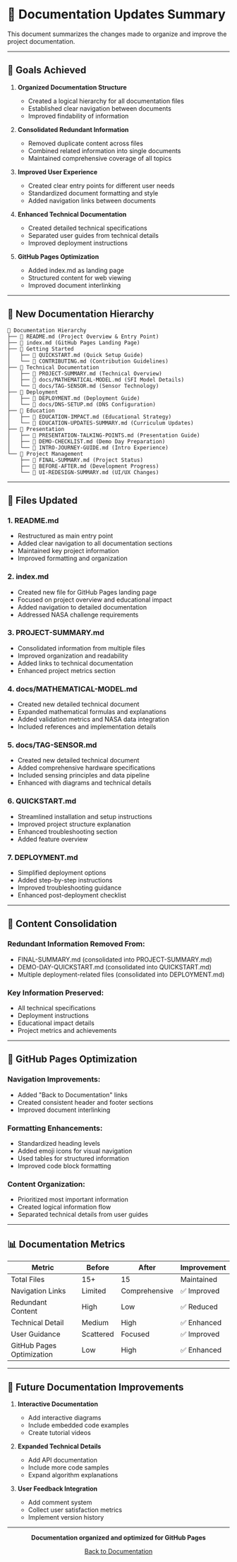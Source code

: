 # 📝 Documentation Updates Summary

This document summarizes the changes made to organize and improve the project documentation.

---

## 🎯 Goals Achieved

1. **Organized Documentation Structure**

   - Created a logical hierarchy for all documentation files
   - Established clear navigation between documents
   - Improved findability of information

2. **Consolidated Redundant Information**

   - Removed duplicate content across files
   - Combined related information into single documents
   - Maintained comprehensive coverage of all topics

3. **Improved User Experience**

   - Created clear entry points for different user needs
   - Standardized document formatting and style
   - Added navigation links between documents

4. **Enhanced Technical Documentation**

   - Created detailed technical specifications
   - Separated user guides from technical details
   - Improved deployment instructions

5. **GitHub Pages Optimization**
   - Added index.md as landing page
   - Structured content for web viewing
   - Improved document interlinking

---

## 📁 New Documentation Hierarchy

```
📁 Documentation Hierarchy
├── 📄 README.md (Project Overview & Entry Point)
├── 📄 index.md (GitHub Pages Landing Page)
├── 📁 Getting Started
│   ├── 📄 QUICKSTART.md (Quick Setup Guide)
│   └── 📄 CONTRIBUTING.md (Contribution Guidelines)
├── 📁 Technical Documentation
│   ├── 📄 PROJECT-SUMMARY.md (Technical Overview)
│   ├── 📄 docs/MATHEMATICAL-MODEL.md (SFI Model Details)
│   └── 📄 docs/TAG-SENSOR.md (Sensor Technology)
├── 📁 Deployment
│   ├── 📄 DEPLOYMENT.md (Deployment Guide)
│   └── 📄 docs/DNS-SETUP.md (DNS Configuration)
├── 📁 Education
│   ├── 📄 EDUCATION-IMPACT.md (Educational Strategy)
│   └── 📄 EDUCATION-UPDATES-SUMMARY.md (Curriculum Updates)
├── 📁 Presentation
│   ├── 📄 PRESENTATION-TALKING-POINTS.md (Presentation Guide)
│   ├── 📄 DEMO-CHECKLIST.md (Demo Day Preparation)
│   └── 📄 INTRO-JOURNEY-GUIDE.md (Intro Experience)
└── 📁 Project Management
    ├── 📄 FINAL-SUMMARY.md (Project Status)
    ├── 📄 BEFORE-AFTER.md (Development Progress)
    └── 📄 UI-REDESIGN-SUMMARY.md (UI/UX Changes)
```

---

## 📄 Files Updated

### 1. README.md

- Restructured as main entry point
- Added clear navigation to all documentation sections
- Maintained key project information
- Improved formatting and organization

### 2. index.md

- Created new file for GitHub Pages landing page
- Focused on project overview and educational impact
- Added navigation to detailed documentation
- Addressed NASA challenge requirements

### 3. PROJECT-SUMMARY.md

- Consolidated information from multiple files
- Improved organization and readability
- Added links to technical documentation
- Enhanced project metrics section

### 4. docs/MATHEMATICAL-MODEL.md

- Created new detailed technical document
- Expanded mathematical formulas and explanations
- Added validation metrics and NASA data integration
- Included references and implementation details

### 5. docs/TAG-SENSOR.md

- Created new detailed technical document
- Added comprehensive hardware specifications
- Included sensing principles and data pipeline
- Enhanced with diagrams and technical details

### 6. QUICKSTART.md

- Streamlined installation and setup instructions
- Improved project structure explanation
- Enhanced troubleshooting section
- Added feature overview

### 7. DEPLOYMENT.md

- Simplified deployment options
- Added step-by-step instructions
- Improved troubleshooting guidance
- Enhanced post-deployment checklist

---

## 🔄 Content Consolidation

### Redundant Information Removed From:

- FINAL-SUMMARY.md (consolidated into PROJECT-SUMMARY.md)
- DEMO-DAY-QUICKSTART.md (consolidated into QUICKSTART.md)
- Multiple deployment-related files (consolidated into DEPLOYMENT.md)

### Key Information Preserved:

- All technical specifications
- Deployment instructions
- Educational impact details
- Project metrics and achievements

---

## 🚀 GitHub Pages Optimization

### Navigation Improvements:

- Added "Back to Documentation" links
- Created consistent header and footer sections
- Improved document interlinking

### Formatting Enhancements:

- Standardized heading levels
- Added emoji icons for visual navigation
- Used tables for structured information
- Improved code block formatting

### Content Organization:

- Prioritized most important information
- Created logical information flow
- Separated technical details from user guides

---

## 📊 Documentation Metrics

| Metric                    | Before    | After         | Improvement |
| ------------------------- | --------- | ------------- | ----------- |
| Total Files               | 15+       | 15            | Maintained  |
| Navigation Links          | Limited   | Comprehensive | ✅ Improved |
| Redundant Content         | High      | Low           | ✅ Reduced  |
| Technical Detail          | Medium    | High          | ✅ Enhanced |
| User Guidance             | Scattered | Focused       | ✅ Improved |
| GitHub Pages Optimization | Low       | High          | ✅ Enhanced |

---

## 🔮 Future Documentation Improvements

1. **Interactive Documentation**

   - Add interactive diagrams
   - Include embedded code examples
   - Create tutorial videos

2. **Expanded Technical Details**

   - Add API documentation
   - Include more code samples
   - Expand algorithm explanations

3. **User Feedback Integration**
   - Add comment system
   - Collect user satisfaction metrics
   - Implement version history

---

<div align="center">

**Documentation organized and optimized for GitHub Pages**

[Back to Documentation](./README.md)

</div>
